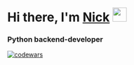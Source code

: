 <h1>Hi there, I'm <a href="https://vk.com/styazhko" target="_blank">Nick</a> 
<img src="https://github.com/blackcater/blackcater/raw/main/images/Hi.gif" height="32"/></h1>
<h3>Python backend-developer</h3> 

[![codewars](https://www.codewars.com/users/m_oonlight/badges/large)](https://www.codewars.com/users/m_oonlight)
